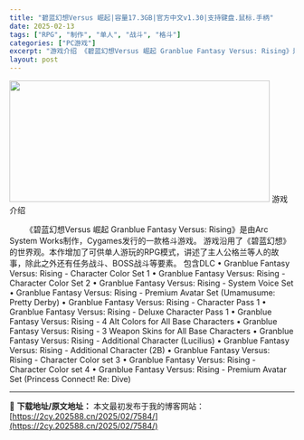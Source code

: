 ```yaml
---
title: "碧蓝幻想Versus 崛起|容量17.3GB|官方中文v1.30|支持键盘.鼠标.手柄"
date: 2025-02-13
tags: ["RPG", "制作", "单人", "战斗", "格斗"]
categories: ["PC游戏"]
excerpt: "游戏介绍 《碧蓝幻想Versus 崛起 Granblue Fantasy Versus: Rising》是由Arc System Works制作，Cygames发行的一款格斗游戏。 游戏沿用了《碧蓝幻想》的世界观。本作增加了可供单人游玩的RPG模式，讲述了主人公格兰等人的故事，除此之外还有任务战斗、&hellip;"
layout: post
---
```


<img class="aligncenter size-full wp-image-7782" src="https://2cy.202588.cn/wp-content/uploads/2025/02/202502141449541.webp" alt="" width="460" height="215" />
游戏介绍
<p style="white-space: normal; text-indent: 2em; text-align: left;">《碧蓝幻想Versus 崛起 Granblue Fantasy Versus: Rising》是由Arc System Works制作，Cygames发行的一款格斗游戏。
游戏沿用了《碧蓝幻想》的世界观。本作增加了可供单人游玩的RPG模式，讲述了主人公格兰等人的故事，除此之外还有任务战斗、BOSS战斗等要素。
包含DLC
• Granblue Fantasy Versus: Rising - Character Color Set 1
• Granblue Fantasy Versus: Rising - Character Color Set 2
• Granblue Fantasy Versus: Rising - System Voice Set
• Granblue Fantasy Versus: Rising - Premium Avatar Set (Umamusume: Pretty Derby)
• Granblue Fantasy Versus: Rising - Character Pass 1
• Granblue Fantasy Versus: Rising - Deluxe Character Pass 1
• Granblue Fantasy Versus: Rising - 4 Alt Colors for All Base Characters
• Granblue Fantasy Versus: Rising - 3 Weapon Skins for All Base Characters
• Granblue Fantasy Versus: Rising - Additional Character (Lucilius)
• Granblue Fantasy Versus: Rising - Additional Character (2B)
• Granblue Fantasy Versus: Rising - Character Color set 3
• Granblue Fantasy Versus: Rising - Character Color set 4
• Granblue Fantasy Versus: Rising - Premium Avatar Set (Princess Connect! Re: Dive)</p>

---
📖 **下载地址/原文地址：** 本文最初发布于我的博客网站：[https://2cy.202588.cn/2025/02/7584/](https://2cy.202588.cn/2025/02/7584/)
